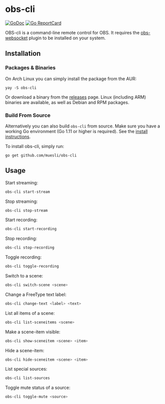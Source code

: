 # obs-cli

[![GoDoc](https://godoc.org/github.com/golang/gddo?status.svg)](https://godoc.org/github.com/muesli/obs-cli)
[![Go ReportCard](https://goreportcard.com/badge/muesli/obs-cli)](https://goreportcard.com/report/muesli/obs-cli)

OBS-cli is a command-line remote control for OBS. It requires the
[obs-websocket](https://github.com/Palakis/obs-websocket) plugin to be installed on your system.

## Installation

### Packages & Binaries

On Arch Linux you can simply install the package from the AUR:

    yay -S obs-cli

Or download a binary from the [releases](https://github.com/muesli/obs-cli/releases)
page. Linux (including ARM) binaries are available, as well as Debian and RPM
packages.

### Build From Source

Alternatively you can also build `obs-cli` from source. Make sure you have a
working Go environment (Go 1.11 or higher is required). See the
[install instructions](https://golang.org/doc/install.html).

To install obs-cli, simply run:

    go get github.com/muesli/obs-cli

## Usage

Start streaming:

```bash
obs-cli start-stream
```

Stop streaming:

```bash
obs-cli stop-stream
```

Start recording:

```bash
obs-cli start-recording
```

Stop recording:

```bash
obs-cli stop-recording
```

Toggle recording:

```bash
obs-cli toggle-recording
```

Switch to a scene:

```bash
obs-cli switch-scene <scene>
```

Change a FreeType text label:

```bash
obs-cli change-text <label> <text>
```

List all items of a scene:

```bash
obs-cli list-sceneitems <scene>
```

Make a scene-item visible:

```bash
obs-cli show-sceneitem <scene> <item>
```

Hide a scene-item:

```bash
obs-cli hide-sceneitem <scene> <item>
```

List special sources:

```bash
obs-cli list-sources
```

Toggle mute status of a source:

```bash
obs-cli toggle-mute <source>
```
